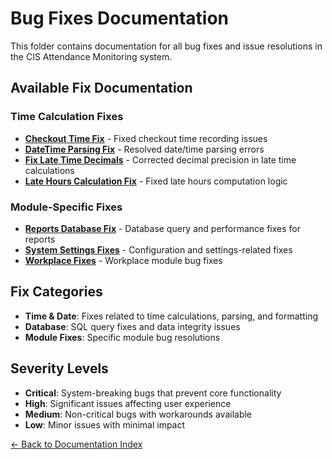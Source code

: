 # Bug Fixes Documentation

This folder contains documentation for all bug fixes and issue resolutions in the CIS Attendance Monitoring system.

## Available Fix Documentation

### Time Calculation Fixes
- **[Checkout Time Fix](./CHECKOUT_TIME_FIX.md)** - Fixed checkout time recording issues
- **[DateTime Parsing Fix](./DATETIME_PARSING_FIX.md)** - Resolved date/time parsing errors
- **[Fix Late Time Decimals](./FIX_LATE_TIME_DECIMALS.md)** - Corrected decimal precision in late time calculations
- **[Late Hours Calculation Fix](./LATE_HOURS_CALCULATION_FIX.md)** - Fixed late hours computation logic

### Module-Specific Fixes
- **[Reports Database Fix](./REPORTS_DATABASE_FIX.md)** - Database query and performance fixes for reports
- **[System Settings Fixes](./SYSTEM_SETTINGS_FIXES.md)** - Configuration and settings-related fixes
- **[Workplace Fixes](./WORKPLACE_FIXES.md)** - Workplace module bug fixes

## Fix Categories

- **Time & Date**: Fixes related to time calculations, parsing, and formatting
- **Database**: SQL query fixes and data integrity issues
- **Module Fixes**: Specific module bug resolutions

## Severity Levels

- **Critical**: System-breaking bugs that prevent core functionality
- **High**: Significant issues affecting user experience
- **Medium**: Non-critical bugs with workarounds available
- **Low**: Minor issues with minimal impact

[← Back to Documentation Index](../README.md)
